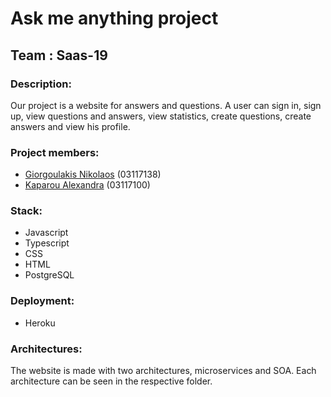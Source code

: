 # Ask me anything project 

## Team : Saas-19

### Description:
Our project is a website for answers and questions. A user can sign in, sign up, view questions and answers, view statistics, create questions, create answers and view his profile. 

### Project members:
* [Giorgoulakis Nikolaos](https://github.com/nikosgio) (03117138) 
* [Kaparou Alexandra](https://github.com/alexandrakapa) (03117100)

### Stack:
* Javascript
* Typescript
* CSS
* HTML
* PostgreSQL

### Deployment:
* Heroku

### Architectures:
The website is made with two architectures, microservices and SOA. Each architecture can be seen in the respective folder.


